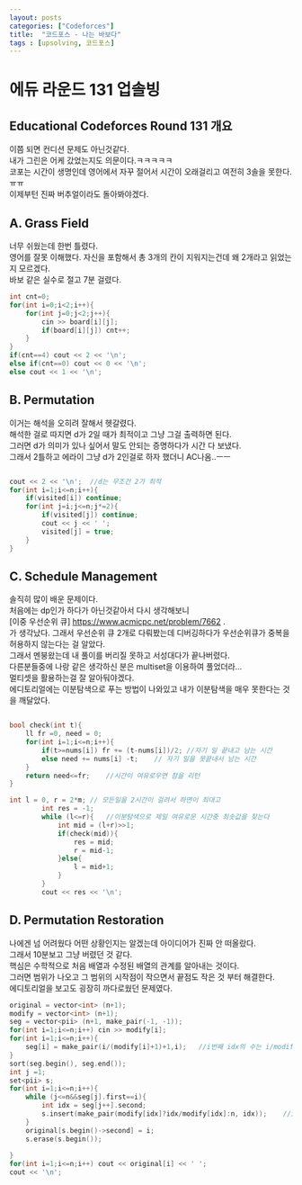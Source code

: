 ```yaml
---
layout: posts
categories: ["Codeforces"]
title:  "코드포스 - 나는 바보다"
tags : [upsolving, 코드포스]
---
```


에듀 라운드 131 업솔빙
===============================

## Educational Codeforces Round 131 개요
이쯤 되면 컨디션 문제도 아닌것같다.    
내가 그린은 어케 갔었는지도 의문이다.ㅋㅋㅋㅋㅋ       
코포는 시간이 생명인데 영어에서 자꾸 절어서 시간이 오래걸리고 여전히 3솔을 못한다.ㅠㅠ       
이제부턴 진짜 버추얼이라도 돌아봐야겠다.       

## A. Grass Field
너무 쉬웠는데 한번 틀렸다.      
영어를 잘못 이해했다. 자신을 포함해서 총 3개의 칸이 지워지는건데 왜 2개라고 읽었는지 모르겠다.     
바보 같은 실수로 절고 7분 걸렸다.       
``` cpp
int cnt=0;
for(int i=0;i<2;i++){
    for(int j=0;j<2;j++){
        cin >> board[i][j];
        if(board[i][j]) cnt++;
    } 
}
if(cnt==4) cout << 2 << '\n';
else if(cnt==0) cout << 0 << '\n';
else cout << 1 << '\n';
```

## B. Permutation
이거는 해석을 오히려 잘해서 헷갈렸다.     
해석한 걸로 따지면 d가 2일 때가 최적이고 그냥 그걸 출력하면 된다.     
그러면 d가 의미가 있나 싶어서 말도 안되는 증명하다가 시간 다 보냈다.      
그래서 2틀하고 에라이 그냥 d가 2인걸로 하자 했더니 AC나옴..ㅡㅡ
```cpp

cout << 2 << '\n';  //d는 무조건 2가 최적
for(int i=1;i<=n;i++){
    if(visited[i]) continue;
    for(int j=i;j<=n;j*=2){
        if(visited[j]) continue;
        cout << j << ' ';
        visited[j] = true;
    }
}

```

## C. Schedule Management
솔직히 많이 배운 문제이다.     
처음에는 dp인가 하다가 아닌것같아서 다시 생각해보니      
[이중 우선순위 큐] <https://www.acmicpc.net/problem/7662>  .    
가 생각났다. 그래서 우선순위 큐 2개로 다뤄봤는데 디버깅하다가 우선순위큐가 중복을 허용하지 않는다는 걸 알았다.      
그래서 멘붕왔는데 내 풀이를 버리질 못하고 서성대다가 끝나버렸다.     
다른분들중에 나랑 같은 생각하신 분은 multiset을 이용하여 풀었더라...       
멀티셋을 활용하는걸 잘 알아둬야겠다.    
에디토리얼에는 이분탐색으로 푸는 방법이 나와있고 내가 이분탐색을 매우 못한다는 것을 깨달았다.      

```cpp

bool check(int t){
    ll fr =0, need = 0;
    for(int i=1;i<=n;i++){
        if(t>=nums[i]) fr += (t-nums[i])/2; //자기 일 끝내고 남는 시간
        else need += nums[i] -t;    // 자기 일을 못끝내서 남는 시간
    }
    return need<=fr;    //시간이 여유로우면 참을 리턴
}

int l = 0, r = 2*m; // 모든일을 2시간이 걸려서 하면이 최대고
        int res = -1;
        while (l<=r){   //이분탐색으로 제일 여유로운 시간중 최솟값을 찾는다
            int mid = (l+r)>>1;
            if(check(mid)){
                res = mid;
                r = mid-1;
            }else{
                l = mid+1;
            }
        }
        cout << res << '\n';
```


## D. Permutation Restoration
나에겐 넘 어려웠다 어떤 상황인지는 알겠는데 아이디어가 진짜 안 떠올랐다.     
그래서 10분보고 그냥 버렸던 것 같다.     
핵심은 수학적으로 처음 배열과 수정된 배열의 관계를 알아내는 것이다.     
그러면 범위가 나오고 그 범위의 시작점이 작으면서 끝점도 작은 것 부터 해결한다.      
에디토리얼을 보고도 굉장히 까다로웠던 문제였다.      
```cpp
original = vector<int> (n+1);
modify = vector<int> (n+1);
seg = vector<pii> (n+1, make_pair(-1, -1));
for(int i=1;i<=n;i++) cin >> modify[i];
for(int i=1;i<=n;i++){
    seg[i] = make_pair(i/(modify[i]+1)+1,i);   //i번째 idx의 수는 i/modift[i]+1 이상이다
}
sort(seg.begin(), seg.end());
int j =1;
set<pii> s;
for(int i=1;i<=n;i++){
    while (j<=n&&seg[j].first==i){
        int idx = seg[j++].second;
        s.insert(make_pair(modify[idx]?idx/modify[idx]:n, idx));    //idx번째 수는 first이하이다.
    }
    original[s.begin()->second] = i;
    s.erase(s.begin());
            
}
for(int i=1;i<=n;i++) cout << original[i] << ' ';
cout << '\n';
```
